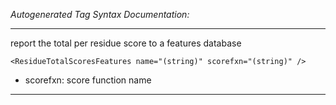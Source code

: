 _Autogenerated Tag Syntax Documentation:_

---
report the total per residue score to a features database

```
<ResidueTotalScoresFeatures name="(string)" scorefxn="(string)" />
```

-   scorefxn: score function name

---
